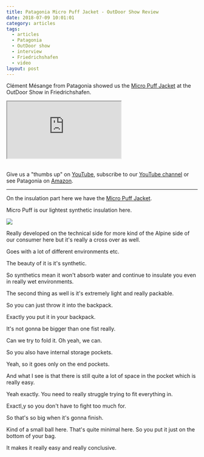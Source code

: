 ```yaml
---
title: Patagonia Micro Puff Jacket - OutDoor Show Review
date: 2018-07-09 10:01:01
category: articles
tags:
  - articles
  - Patagonia
  - OutDoor show
  - interview
  - Friedrichshafen
  - video
layout: post
---
```


Clément Mésange from Patagonia showed us the <a href="https://amzn.to/2L0R8qi" >Micro Puff Jacket</a> at the OutDoor Show in Friedrichshafen.

<div class="embed-responsive embed-responsive-16by9">
    <iframe class="embed-responsive-item" src="https://www.youtube.com/embed/sxT78PdPoo4"></iframe>
</div>
<br>
<!--more-->

Give us a "thumbs up" on <a href="https://www.youtube.com/watch?v=sxT78PdPoo4"  target="_blank">YouTube</a>, subscribe to our <a  target="_blank"  href="https://www.youtube.com/channel/UCnO9Q_m9EaOCrHmmQIBVBNw?sub_confirmation=1">YouTube channel</a> or see Patagonia on <a href="https://amzn.to/2tWX78l"  target="_blank">Amazon</a>.

---

On the insulation part here we have the <a href="https://amzn.to/2L0R8qi" >Micro Puff Jacket</a>.  

Micro Puff is our lightest synthetic insulation here.

<a  href="https://www.amazon.com/Patagonia-Mens-Micro-Jacket-Dolomite/dp/B07962BX1M/ref=as_li_ss_il?ie=UTF8&qid=1531120376&sr=8-7&keywords=Patagonia+micro+puff&linkCode=li3&tag=hikeve-20&linkId=f3fc3093134ae3c8813914faf507df6e" target="_blank"><img border="0" src="//ws-na.amazon-adsystem.com/widgets/q?_encoding=UTF8&ASIN=B07962BX1M&Format=_SL250_&ID=AsinImage&MarketPlace=US&ServiceVersion=20070822&WS=1&tag=hikeve-20" ></a><img src="https://ir-na.amazon-adsystem.com/e/ir?t=hikeve-20&l=li3&o=1&a=B07962BX1M" width="1" height="1" border="0" alt="Patagonia Micro Puff Jacket" style="border:none !important; margin:0px !important;" />

Really developed on the technical side for more kind of the Alpine side of our consumer here but it's really a cross over as well.

Goes with a lot of different environments etc.  

The beauty of it is it's synthetic.

So synthetics mean it won't absorb water and continue to insulate you even in really wet environments.

The second thing as well is it's extremely light and really packable.

So you can just throw it into the backpack.

Exactly you put it in your backpack.

It's not gonna be bigger than one fist really.

Can we try to fold it. Oh yeah, we can.

So you also have internal storage pockets.

Yeah, so it goes only on the end pockets.

And what I see is that there is still quite a lot of space in the pocket which is really easy.

Yeah exactly. You  need to really struggle trying to fit everything in.

Exactl,y so you don't have to fight too much for.

So that's so big when it's gonna finish.

Kind of a small ball here. That's quite minimal here. So you put it just on the bottom of your bag.

It makes it really easy and really conclusive.
